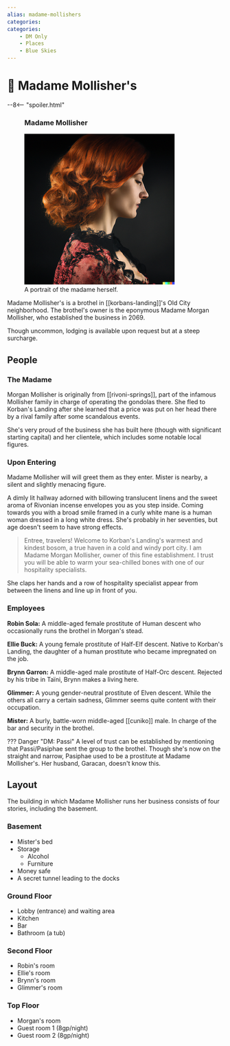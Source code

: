 ```yaml
---
alias: madame-mollishers
categories:
categories:
    - DM Only
    - Places
    - Blue Skies
---
```


# 🔐 Madame Mollisher's

--8<-- "spoiler.html"

<figure class="infobox right">
  <h3>Madame Mollisher</h3>
  <a href="/assets/images/madame-mollisher-full.png">
    <img src="/assets/images/madame-mollisher-tiny.png" />
  </a>
  <figcaption>
    A portrait of the madame herself.
  </figcaption>
</figure>

Madame Mollisher's is a brothel in [[korbans-landing]]'s Old City neighborhood. The brothel's owner is the eponymous Madame Morgan Mollisher, who established the business in 2069.

Though uncommon, lodging is available upon request but at a steep surcharge.

## People

### The Madame

Morgan Mollisher is originally from [[rivoni-springs]], part of the infamous Mollisher family in charge of operating the gondolas there. She fled to Korban's Landing after she learned that a price was put on her head there by a rival family after some scandalous events.

She's very proud of the business she has built here (though with significant starting capital) and her clientele, which includes some notable local figures.

### Upon Entering

Madame Mollisher will will greet them as they enter. Mister is nearby, a silent and slightly menacing figure.

A dimly lit hallway adorned with billowing translucent linens and the sweet aroma of Rivonian incense envelopes you as you step inside. Coming towards you with a broad smile framed in a curly white mane is a human woman dressed in a long white dress. She's probably in her seventies, but age doesn't seem to have strong effects.

> Entree, travelers! Welcome to Korban's Landing's warmest and kindest bosom, a true haven in a cold and windy port city. I am Madame Morgan Mollisher, owner of this fine establishment. I trust you will be able to warm your sea-chilled bones with one of our hospitality specialists.

She claps her hands and a row of hospitality specialist appear from between the linens and line up in front of you.

### Employees

**Robin Sola:** A middle-aged female prostitute of Human descent who occasionally runs the brothel in Morgan's stead.

**Ellie Buck:** A young female prostitute of Half-Elf descent. Native to Korban's Landing, the daughter of a human prostitute who became impregnated on the job.

**Brynn Garron:** A middle-aged male prostitute of Half-Orc descent. Rejected by his tribe in Taïni, Brynn makes a living here.

**Glimmer:** A young gender-neutral prostitute of Elven descent. While the others all carry a certain sadness, Glimmer seems quite content with their occupation.

**Mister:** A burly, battle-worn middle-aged [[cuniko]] male. In charge of the bar and security in the brothel.

??? Danger "DM: Passi"
    A level of trust can be established by mentioning that Passi/Pasiphae sent the group to the brothel. Though she's now on the straight and narrow, Pasiphae used to be a prostitute at Madame Mollisher's. Her husband, Garacan, doesn't know this.

## Layout

The building in which Madame Mollisher runs her business consists of four stories, including the basement.

### Basement

- Mister's bed
- Storage
  - Alcohol
  - Furniture
- Money safe
- A secret tunnel leading to the docks

### Ground Floor

- Lobby (entrance) and waiting area
- Kitchen
- Bar
- Bathroom (a tub)

### Second Floor

- Robin's room
- Ellie's room
- Brynn's room
- Glimmer's room

### Top Floor

- Morgan's room
- Guest room 1 (8gp/night)
- Guest room 2 (8gp/night)
